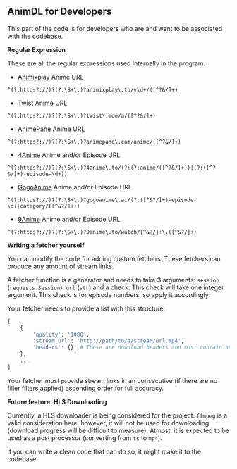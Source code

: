 AnimDL for Developers
---

This part of the code is for developers who are and want to be associated with the codebase.

**Regular Expression**

These are all the regular expressions used internally in the program.

- [Animixplay](https://animixplay.to) Anime URL

```
^(?:https?://)?(?:\S+\.)?animixplay\.to/v\d+/([^?&/]+)
```

- [Twist](https://twist.moe) Anime URL

```
^(?:https?://)?(?:\S+\.)?twist\.moe/a/([^?&/]+)
```

- [AnimePahe](https://animepahe.com) Anime URL

```
^(?:https?://)?(?:\S+\.)?animepahe\.com/anime/([^?&/]+)
```

- [4Anime](https://4anime.to) Anime and/or Episode URL

```
^(?:https?://)?(?:\S+\.)?4anime\.to/(?:(?:anime/([^?&/]+))|(?:([^?&/]+)-episode-\d+))
```

- [GogoAnime](https://www1.gogoanime.ai) Anime and/or Episode URL

```
^(?:https?://)?(?:\S+\.)?gogoanime\.ai/(?:([^&?/]+)-episode-\d+|category/([^&?/]+))
```

- [9Anime](https://9anime.to) Anime and/or Episode URL

```
^(?:https?://)?(?:\S+\.)?9anime\.to/watch/[^&?/]+\.([^&?/]+)
```


**Writing a fetcher yourself**

You can modify the code for adding custom fetchers. These fetchers can produce any amount of stream links.

A fetcher function is a generator and needs to take 3 arguments: `session` (`requests.Session`), `url` (`str`) and a check. 
This check will take one integer argument. This check is for episode numbers, so apply it accordingly.

Your fetcher needs to provide a list with this structure:

```py
[
    {
        'quality': '1080',
        'stream_url': 'http://path/to/a/stream/url.mp4',
        'headers': {}, # These are download headers and must contain any authorization, cookies and/or referers if downloading the file requires so.
    },
    ...
]
```

Your fetcher must provide stream links in an consecutive (if there are no filler filters applied) ascending order for full accuracy.

**Future feature: HLS Downloading**

Currently, a HLS downloader is being considered for the project. `ffmpeg` is a valid consideration here, 
however, it will not be used for downloading (download progress will be difficult to measure). Atmost, 
it is expected to be used as a post processor (converting from `ts` to `mp4`).

If you can write a clean code that can do so, it might make it to the codebase.